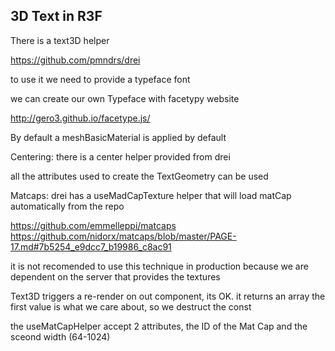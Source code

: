 ## 3D Text in R3F 
There is a text3D helper 

https://github.com/pmndrs/drei

 to use it we need to provide a typeface font 

 we can create our own Typeface with facetypy website

 http://gero3.github.io/facetype.js/

By default a meshBasicMaterial is applied by default

Centering: there is a center helper provided from drei 

all the attributes used to create the TextGeometry can be used  

Matcaps: drei has a useMadCapTexture helper that will load matCap automatically from the repo 

https://github.com/emmelleppi/matcaps
https://github.com/nidorx/matcaps/blob/master/PAGE-17.md#7b5254_e9dcc7_b19986_c8ac91

it is not recomended to use this technique in production because we are dependent on the server that provides the textures

Text3D triggers a re-render on out component, its OK. it returns an array the first value is what we care about, so we destruct the const

the useMatCapHelper accept 2 attributes, the ID of the Mat Cap and the sceond width (64-1024)